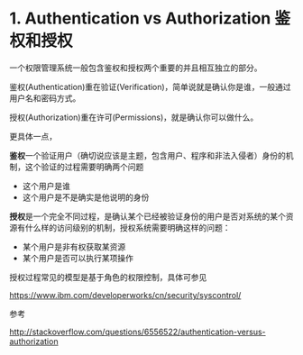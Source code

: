 # 1. Authentication vs Authorization 鉴权和授权

一个权限管理系统一般包含鉴权和授权两个重要的并且相互独立的部分。

鉴权(Authentication)重在验证(Verification)，简单说就是确认你是谁，一般通过用户名和密码方式。

授权(Authorization)重在许可(Permissions)，就是确认你可以做什么。

更具体一点，

**鉴权**一个验证用户（确切说应该是主题，包含用户、程序和非法入侵者）身份的机制，这个验证的过程需要明确两个问题

* 这个用户是谁
* 这个用户是不是确实是他说明的身份

**授权**是一个完全不同过程，是确认某个已经被验证身份的用户是否对系统的某个资源有什么样的访问级别的机制，授权系统需要明确这样的问题：

* 某个用户是非有权获取某资源
* 某个用户是否可以执行某项操作

授权过程常见的模型是基于角色的权限控制，具体可参见[](https://www.ibm.com/developerworks/cn/security/syscontrol/)

<https://www.ibm.com/developerworks/cn/security/syscontrol/>

参考

[](http://stackoverflow.com/questions/6556522/authentication-versus-authorization)<http://stackoverflow.com/questions/6556522/authentication-versus-authorization>
